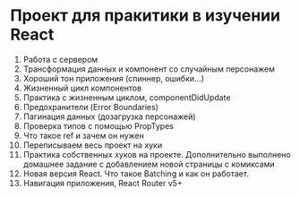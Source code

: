 # Проект для пракитики в изучении React

1. Работа с сервером
2. Трансформация данных и компонент со случайным персонажем
3. Хороший тон приложения (спиннер, ошибки...)
4. Жизненный цикл компонентов
5. Практика с жизненным циклом, componentDidUpdate
6. Предохранители (Error Boundaries)
7. Пагинация данных (дозагрузка персонажей)
8. Проверка типов с помощью PropTypes
9. Что такое ref и зачем он нужен
10. Переписываем весь проект на хуки
11. Практика собственных хуков на проекте. Дополнительно выполнено домашнее задание с добавлением новой страницы с комиксами
12. Новая версия React. Что такое Batching и как он работает.
13. Навигация приложения, React Router v5+